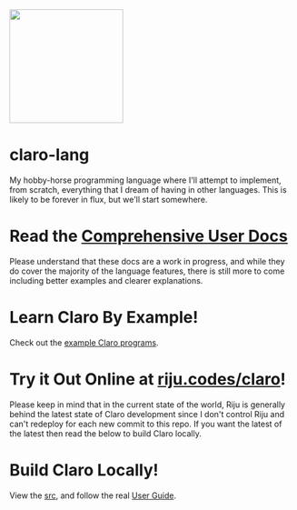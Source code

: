 <div align="left">
  <img src="https://github.com/JasonSteving99/claro-lang/blob/main/logo/ClaroLogoFromArrivalHeptapodOfferWeapon1.jpeg" width=200 height=200>
</div>

# claro-lang

My hobby-horse programming language where I'll attempt to implement, from
scratch, everything that I dream of having in other languages. This is
likely to be forever in flux, but we'll start somewhere.

# Read the [Comprehensive User Docs](https://jasonsteving99.github.io/claro-lang/)
Please understand that these docs are a work in progress, and while they do cover the majority of the language features, there is still more to come including better examples and clearer explanations.

# Learn Claro By Example! 
Check out the [example Claro programs](https://github.com/JasonSteving99/claro-lang/tree/main/src/java/com/claro/claro_programs).

# Try it Out Online at [riju.codes/claro](https://riju.codes/claro)!
Please keep in mind that in the current state of the world, Riju is generally behind the latest state of Claro development since I don't control Riju and can't redeploy for each new commit to this repo. If you want the latest of the latest then read the below to build Claro locally. 

# Build Claro Locally!
View the [src](https://github.com/JasonSteving99/claro-lang/tree/main/src/java/com/claro), and follow the real [User Guide](https://github.com/JasonSteving99/claro-lang/tree/main/src/java/com/claro#running-claro-programs).
